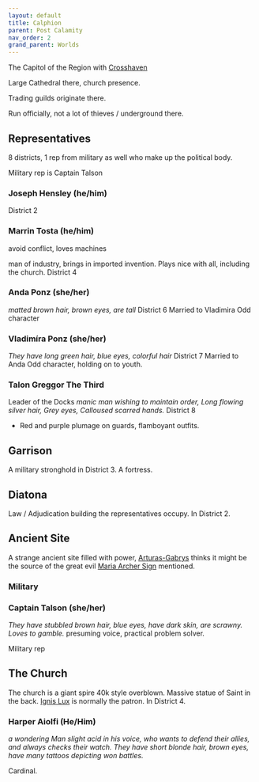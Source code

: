 ```yaml
---
layout: default
title: Calphion
parent: Post Calamity
nav_order: 2
grand_parent: Worlds
---
```

The Capitol of the Region with [Crosshaven](Crosshaven)

Large Cathedral there, church presence.

Trading guilds originate there.

Run officially, not a lot of thieves / underground there.

## Representatives
8 districts, 1 rep from military as well who make up the political body.

Military rep is Captain Talson

### Joseph Hensley (he/him)
District 2

### Marrin Tosta (he/him)
avoid conflict, loves machines

man of industry, brings in imported invention. Plays nice with all, including the church.
District 4

### Anda Ponz (she/her)
*matted brown hair, brown eyes, are tall*
District 6
Married to Vladimira
Odd character
### Vladimíra Ponz (she/her)
*They have long green hair, blue eyes, colorful hair*
District 7
Married to Anda
Odd character, holding on to youth.

### Talon Greggor The Third
Leader of the Docks
*manic man wishing to maintain order, Long flowing silver hair, Grey eyes, Calloused scarred hands.*
District 8

* Red and purple plumage on guards, flamboyant outfits.

## Garrison
A military stronghold in District 3. A fortress.

## Diatona
Law / Adjudication building the representatives occupy. In District 2.
## Ancient Site
A strange ancient site filled with power, [Arturas-Gabrys](Game/Worlds/Post-Calamity/Arturas-Gabrys) thinks it might be the source of the great evil [Maria Archer Sign](Game/Worlds/Post-Calamity/Zinatu#Maria%20Archer%20Sign) mentioned.

### Military
### Captain Talson (she/her)
*They have stubbled brown hair, blue eyes, have dark skin, are scrawny. Loves to gamble.* 
presuming voice, practical problem solver.

Military rep


## The Church

The church is a giant spire 40k style overblown. Massive statue of Saint in the back. [Ignis Lux](Game/Worlds/Post-Calamity/Alexander-Aurelius#Ignis%20Lux) is normally the patron. In District 4. 
### Harper Aiolfi (He/Him)
*a wondering Man slight acid in his voice, who wants to defend their allies, and always checks their watch. They have short blonde hair, brown eyes, have many tattoos depicting won battles.*

Cardinal.

